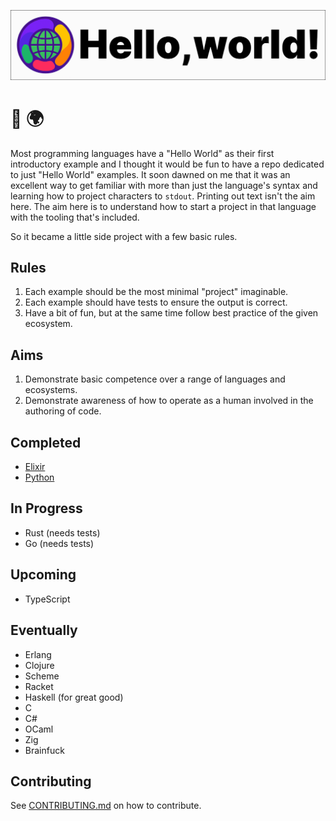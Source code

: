 ![Hello World Logo](logos/helloworld-readme.png)


# 👋 🌍

Most programming languages have a "Hello World" as their first introductory example and I thought it would be fun to have a repo dedicated to just "Hello World" examples. It soon dawned on me that it was an excellent way to get familiar with more than just the language's syntax and learning how to project characters to `stdout`. Printing out text isn't the aim here. The aim here is to understand how to start a project in that language with the tooling that's included.

So it became a little side project with a few basic rules.

## Rules

1. Each example should be the most minimal "project" imaginable. 
2. Each example should have tests to ensure the output is correct.
3. Have a bit of fun, but at the same time follow best practice of the given ecosystem.

## Aims

1. Demonstrate basic competence over a range of languages and ecosystems.
2. Demonstrate awareness of how to operate as a human involved in the authoring of code.


## Completed

* [Elixir](elixir/README.md)
* [Python](python/README.md)


## In Progress

* Rust (needs tests)
* Go (needs tests)

## Upcoming

* TypeScript

## Eventually

* Erlang
* Clojure
* Scheme
* Racket 
* Haskell (for great good)
* C
* C#
* OCaml
* Zig
* Brainfuck

## Contributing

See [CONTRIBUTING.md](CONTRIBUTING.md) on how to contribute.